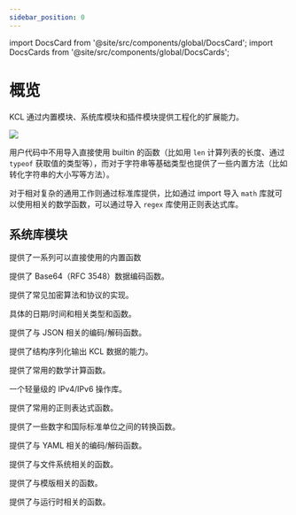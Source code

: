 ```yaml
---
sidebar_position: 0
---
```


import DocsCard from '@site/src/components/global/DocsCard';
import DocsCards from '@site/src/components/global/DocsCards';

# 概览

KCL 通过内置模块、系统库模块和插件模块提供工程化的扩展能力。

![](/img/docs/reference/lang/model/kcl-module.png)

用户代码中不用导入直接使用 builtin 的函数（比如用 `len` 计算列表的长度、通过 `typeof` 获取值的类型等），而对于字符串等基础类型也提供了一些内置方法（比如转化字符串的大小写等方法）。

对于相对复杂的通用工作则通过标准库提供，比如通过 import 导入 `math` 库就可以使用相关的数学函数，可以通过导入 `regex` 库使用正则表达式库。

## 系统库模块

<DocsCards>
  <DocsCard header="内置函数" href="builtin">
    <p>提供了一系列可以直接使用的内置函数</p>
  </DocsCard>
  <DocsCard header="base64" href="base64">
    <p>提供了 Base64（RFC 3548）数据编码函数。</p>
  </DocsCard>
  <DocsCard header="crypto" href="crypto">
    <p>提供了常见加密算法和协议的实现。</p>
  </DocsCard>
  <DocsCard header="datetime" href="datetime">
    <p>具体的日期/时间和相关类型和函数。</p>
  </DocsCard>
  <DocsCard header="json" href="json">
    <p>提供了与 JSON 相关的编码/解码函数。</p>
  </DocsCard>
  <DocsCard header="manifests" href="manifests">
    <p>提供了结构序列化输出 KCL 数据的能力。</p>
  </DocsCard>
  <DocsCard header="math" href="math">
    <p>提供了常用的数学计算函数。</p>
  </DocsCard>
  <DocsCard header="net" href="net">
    <p>一个轻量级的 IPv4/IPv6 操作库。</p>
  </DocsCard>
  <DocsCard header="regex" href="regex">
    <p>提供了常用的正则表达式函数。</p>
  </DocsCard>
  <DocsCard header="units" href="units">
    <p>提供了一些数字和国际标准单位之间的转换函数。</p>
  </DocsCard>
  <DocsCard header="yaml" href="yaml">
    <p>提供了与 YAML 相关的编码/解码函数。</p>
  </DocsCard>
  <DocsCard header="file" href="file">
    <p>提供了与文件系统相关的函数。</p>
  </DocsCard>
  <DocsCard header="template" href="template">
    <p>提供了与模版相关的函数。</p>
  </DocsCard>
  <DocsCard header="runtime" href="runtime">
    <p>提供了与运行时相关的函数。</p>
  </DocsCard>
</DocsCards>
